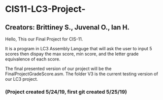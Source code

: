 # CIS11-LC3-Project-
## Creators: Brittiney S., Juvenal O., Ian H.

Hello, This our Final Project for CIS-11. 

It is a program in LC3 Assembly Languge that will ask the user to input 5 scores then dispay the max score, min score, and the letter grade equivalence of each score.

The final presented version of our project will be the FinalProjectGradeScore.asm. The folder V3 is the current testing version of our LC3 project.

### (Project created 5/24/19, first git created 5/25/19)
